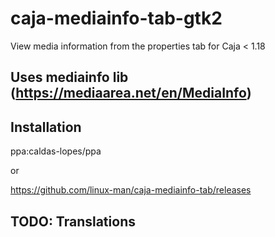 # caja-mediainfo-tab-gtk2
View media information from the properties tab for Caja < 1.18

## Uses mediainfo lib (https://mediaarea.net/en/MediaInfo)

## Installation

ppa:caldas-lopes/ppa

or

https://github.com/linux-man/caja-mediainfo-tab/releases

## TODO: Translations
